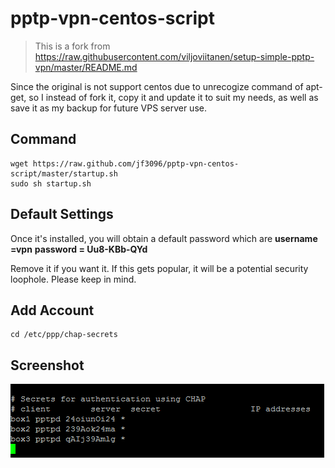 pptp-vpn-centos-script
=====================
> This is a fork from https://raw.githubusercontent.com/viljoviitanen/setup-simple-pptp-vpn/master/README.md

Since the original is not support centos due to unrecogize command of apt-get, so I instead of fork it, copy it and update it to suit my needs, as well as save it as my backup for future VPS server use.

Command
----------------------

    wget https://raw.github.com/jf3096/pptp-vpn-centos-script/master/startup.sh
    sudo sh startup.sh

Default Settings
---------------------------

Once it's installed, you will obtain a default password which are <b>username =vpn</b> <b>password = Uu8-KBb-QYd</b>

Remove it if you want it. If this gets popular, it will be a potential security loophole. Please keep in mind.

Add Account
---------------------------

    cd /etc/ppp/chap-secrets
    
Screenshot
----------------------------
![alt tag](/sample.png)
